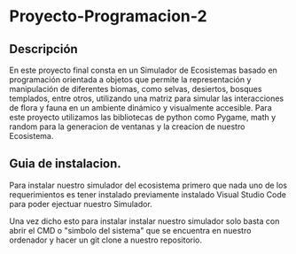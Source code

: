 # Proyecto-Programacion-2 
 
## Descripción

En este proyecto final consta en un Simulador de Ecosistemas basado en programación
orientada a objetos que permite la representación y manipulación de diferentes biomas,
como selvas, desiertos, bosques templados, entre otros, utilizando una matriz para simular
las interacciones de flora y fauna en un ambiente dinámico y visualmente accesible. Para este proyecto utilizamos las bibliotecas de python como Pygame, math y random para la generacion de ventanas y la creacion de nuestro Ecosistema.

## Guia de instalacion. 

Para instalar nuestro simulador del ecosistema  primero que nada uno de los requerimientos es tener instalado previamente instalado Visual Studio Code para poder ejectuar nuestro Simulador.

Una vez dicho esto para instalar instalar nuestro simulador solo basta con abrir el CMD o "simbolo del sistema" que se encuentra en nuestro ordenador y hacer un git clone a nuestro repositorio. 



